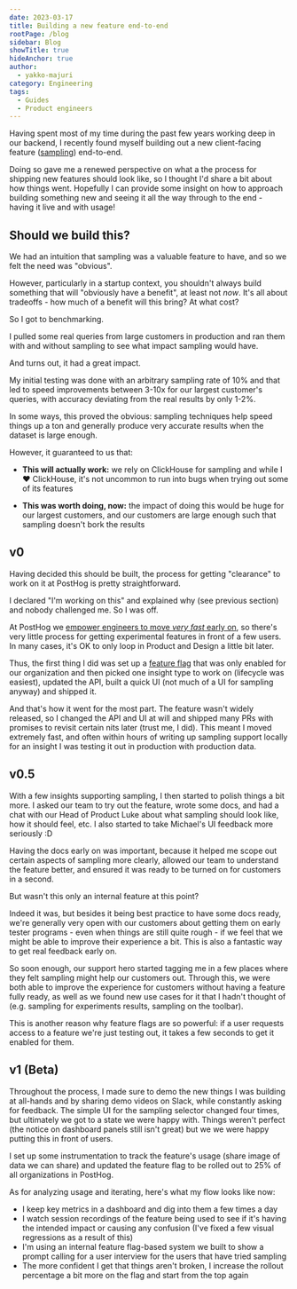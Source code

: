 ```yaml
---
date: 2023-03-17
title: Building a new feature end-to-end
rootPage: /blog
sidebar: Blog
showTitle: true
hideAnchor: true
author:
  - yakko-majuri
category: Engineering
tags:
  - Guides
  - Product engineers
---
```


Having spent most of my time during the past few years working deep in our backend, I recently found myself building out a new client-facing feature ([sampling](/manual/sampling)) end-to-end.

Doing so gave me a renewed perspective on what a the process for shipping new features should look like, so I thought I'd share a bit about how things went. Hopefully I can provide some insight on how to approach building something new and seeing it all the way through to the end - having it live and with usage!

## Should we build this?

We had an intuition that sampling was a valuable feature to have, and so we felt the need was "obvious". 

However, particularly in a startup context, you shouldn't always build something that will "obviously have a benefit", at least not _now_. It's all about tradeoffs - how much of a benefit will this bring? At what cost?

So I got to benchmarking.

I pulled some real queries from large customers in production and ran them with and without sampling to see what impact sampling would have. 

And turns out, it had a great impact. 

My initial testing was done with an arbitrary sampling rate of 10% and that led to speed improvements between 3-10x for our largest customer's queries, with accuracy deviating from the real results by only 1-2%. 

In some ways, this proved the obvious: sampling techniques help speed things up a ton and generally produce very accurate results when the dataset is large enough.

However, it guaranteed to us that:

* **This will actually work:** we rely on ClickHouse for sampling and while I ❤️ ClickHouse, it's not uncommon to run into bugs when trying out some of its features
- **This was worth doing, now:** the impact of doing this would be huge for our largest customers, and our customers are large enough such that sampling doesn't bork the results

## v0

Having decided this should be built, the process for getting "clearance" to work on it at PostHog is pretty straightforward. 

I declared "I'm working on this" and explained why (see previous section) and nobody challenged me. So I was off.

At PostHog we [empower engineers to move _very fast_ early on](/handbook/engineering/product-design), so there's very little process for getting experimental features in front of a few users. In many cases, it's OK to only loop in Product and Design a little bit later.

Thus, the first thing I did was set up a [feature flag](/docs/feature-flags/manual) that was only enabled for our organization and then picked one insight type to work on (lifecycle was easiest), updated the API, built a quick UI (not much of a UI for sampling anyway) and shipped it.

And that's how it went for the most part. The feature wasn't widely released, so I changed the API and UI at will and shipped many PRs with promises to revisit certain nits later (trust me, I did). This meant I moved extremely fast, and often within hours of writing up sampling support locally for an insight I was testing it out in production with production data. 

## v0.5

With a few insights supporting sampling, I then started to polish things a bit more. I asked our team to try out the feature, wrote some docs, and had a chat with our Head of Product Luke about what sampling should look like, how it should feel, etc. I also started to take Michael's UI feedback more seriously :D

Having the docs early on was important, because it helped me scope out certain aspects of sampling more clearly, allowed our team to understand the feature better, and ensured it was ready to be turned on for customers in a second.

But wasn't this only an internal feature at this point? 

Indeed it was, but besides it being best practice to have some docs ready, we're generally very open with our customers about getting them on early tester programs - even when things are still quite rough - if we feel that we might be able to improve their experience a bit. This is also a fantastic way to get real feedback early on. 

So soon enough, our support hero started tagging me in a few places where they felt sampling might help our customers out. Through this, we were both able to improve the experience for customers without having a feature fully ready, as well as we found new use cases for it that I hadn't thought of (e.g. sampling for experiments results, sampling on the toolbar).

This is another reason why feature flags are so powerful: if a user requests access to a feature we're just testing out, it takes a few seconds to get it enabled for them.


## v1 (Beta)

Throughout the process, I made sure to demo the new things I was building at all-hands and by sharing demo videos on Slack, while constantly asking for feedback. The simple UI for the sampling selector changed four times, but ultimately we got to a state we were happy with. Things weren't perfect (the notice on dashboard panels still isn't great) but we we were happy putting this in front of users.

I set up some instrumentation to track the feature's usage (share image of data we can share) and updated the feature flag to be rolled out to 25% of all organizations in PostHog. 

As for analyzing usage and iterating, here's what my flow looks like now:

- I keep key metrics in a dashboard and dig into them a few times a day
- I watch session recordings of the feature being used to see if it's having the intended impact or causing any confusion (I've fixed a few visual regressions as a result of this)
- I'm using an internal feature flag-based system we built to show a prompt calling for a user interview for the users that have tried sampling
- The more confident I get that things aren't broken, I increase the rollout percentage a bit more on the flag and start from the top again


